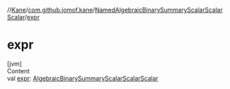 //[Kane](../../index.md)/[com.github.jomof.kane](../index.md)/[NamedAlgebraicBinarySummaryScalarScalarScalar](index.md)/[expr](expr.md)



# expr  
[jvm]  
Content  
val [expr](expr.md): [AlgebraicBinarySummaryScalarScalarScalar](../-algebraic-binary-summary-scalar-scalar-scalar/index.md)  



